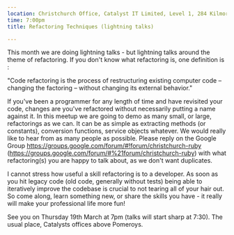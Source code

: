 ```yaml
---
location: Christchurch Office, Catalyst IT Limited, Level 1, 284 Kilmore St, Christchurch
time: 7:00pm
title: Refactoring Techniques (lightning talks)

---
```


This month we are doing lightning talks - but lightning talks around the theme of refactoring. If you don't know what refactoring is, one definition is :

"Code refactoring is the process of restructuring existing computer code – changing the factoring – without changing its external behavior."

If you've been a programmer for any length of time and have revisited your code, changes are you've refactored without necessarily putting a name against it. In this meetup we are going to demo as many small, or large, refactorings as we can. It can be as simple as extracting methods (or constants), conversion functions, service objects whatever. We would really like to hear from as many people as possible. Please reply on the Google Group https://groups.google.com/forum/#!forum/christchurch-ruby (https://groups.google.com/forum/#%21forum/christchurch-ruby) with what refactoring(s) you are happy to talk about, as we don't want duplicates.

I cannot stress how useful a skill refactoring is to a developer. As soon as you hit legacy code (old code, generally without tests) being able to iteratively improve the codebase is crucial to not tearing all of your hair out. So come along, learn something new, or share the skills you have - it really will make your professional life more fun!

See you on Thursday 19th March at 7pm (talks will start sharp at 7:30). The usual place, Catalysts offices above Pomeroys.
